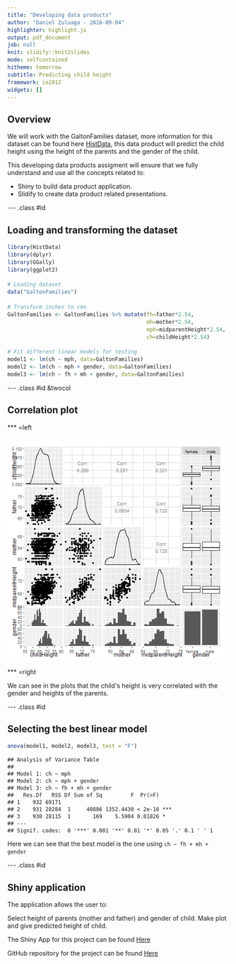 ```yaml
---
title: "Developing data products"
author: "Daniel Zuluaga - 2016-09-04"
highlighter: highlight.js
output: pdf_document
job: null
knit: slidify::knit2slides
mode: selfcontained
hitheme: tomorrow
subtitle: Predicting child height
framework: io2012
widgets: []
---
```


## Overview

We will work with the GaltonFamilies dataset, more information for this dataset can be found here [HistData](https://cran.r-project.org/web/packages/HistData/), this data product will predict the child height using the height of the parents and the gender of the child.

This developing data products assigment will ensure that we fully understand and use all the concepts related to:

* Shiny to build data product application.
* Slidify to create data product related presentations.

--- .class #id

## Loading and transforming the dataset


```r
library(HistData)
library(dplyr)
library(GGally)
library(ggplot2)

# Loading dataset
data("GaltonFamilies")

# Transform inches to cms
GaltonFamilies <- GaltonFamilies %>% mutate(fh=father*2.54,
                                            mh=mother*2.54,
                                            mph=midparentHeight*2.54,
                                            ch=childHeight*2.54)

# Fit different linear models for testing
model1 <- lm(ch ~ mph, data=GaltonFamilies)
model2 <- lm(ch ~ mph + gender, data=GaltonFamilies)
model3 <- lm(ch ~ fh + mh + gender, data=GaltonFamilies)
```


--- .class #id &twocol

## Correlation plot

*** =left

![plot of chunk unnamed-chunk-2](assets/fig/unnamed-chunk-2-1.png)

*** =right

We can see in the plots that the child's height is very correlated with the gender and heights of the parents.

--- .class #id

## Selecting the best linear model


```r
anova(model1, model2, model3, test = "F")
```

```
## Analysis of Variance Table
## 
## Model 1: ch ~ mph
## Model 2: ch ~ mph + gender
## Model 3: ch ~ fh + mh + gender
##   Res.Df   RSS Df Sum of Sq         F  Pr(>F)    
## 1    932 69171                                   
## 2    931 28284  1     40886 1352.4430 < 2e-16 ***
## 3    930 28115  1       169    5.5904 0.01826 *  
## ---
## Signif. codes:  0 '***' 0.001 '**' 0.01 '*' 0.05 '.' 0.1 ' ' 1
```

Here we can see that the best model is the one using `ch ~ fh + mh + gender`

--- .class #id

## Shiny application

The application allows the user to:

Select height of parents (mother and father) and gender of child. Make plot and give predicted height of child.

The Shiny App for this project can be found [Here](https://danielzuluaga.shinyapps.io/childHeight/)

GitHub repository for the project can be found [Here](https://github.com/ZuluagaSD/data-products)

